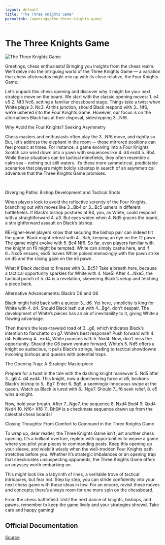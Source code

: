 ```yaml
---
layout: default
title: "The Three Knights Game"
permalink: /openings/the-three-knights-game/
---
```

# The Three Knights Game


![The Three Knights Game](/the-three-knights-game.png)


Greetings, chess enthusiasts! Bringing you insights from the chess realm. We’ll delve into the intriguing world of the Three Knights Game — a variation that chess aficionados might mix up with its close relative, the Four Knights Game.

Let’s unpack this chess opening and discover why it might be your next strategic move on the board. We start with the classic opening moves: 1. e4 e5 2. Nf3 Nc6, setting a familiar chessboard stage. Things take a twist when White plays 3. Nc3. At this junction, should Black respond with 3...Nf6, we’re ushered into the Four Knights Game. However, our focus is on the alternatives Black has at their disposal, sidestepping 3...Nf6.

Why Avoid the Four Knights? Seeking Asymmetry

Chess masters and enthusiasts often play the 3...Nf6 move, and rightly so. But, let’s address the elephant in the room — those mirrored positions can feel prosaic at times. For instance, a game evolving into a Four Knights Scotch can wind down into a yawn with sequences like 4. d4 exd4 5. Bb4. While these situations can be tactical minefields, they often resemble a calm sea – nothing but still waters. It’s these more symmetrical, predictable scenarios that players might boldly sidestep in search of an asymmetrical adventure that the Three Knights Game promises.

 

Diverging Paths: Bishop Development and Tactical Shots

When players look to avoid the reflective serenity of the Four Knights, branching out with moves like 3...Bb4 or 3...Bc5 ushers in different battlefields. If Black’s bishop postures at B4, you, as White, could respond with a straightforward 4. a3. But eyes widen when 4. Nd5 graces the board, a straightforward assault on Black’s bishop.

REHigher-level players know that securing the bishop pair can indeed tilt the game. Black might retreat with 4...Ba5, keeping an eye on the f2 pawn. The game might evolve with 5. Bc4 Nf6. So far, even players familiar with the knight on f6 might be tempted. White can simply castle here, and if 6...Nxd5 ensues, exd5 leaves White poised menacingly with the pawn strike on d5 and the slicing gaze on the e5 pawn.

What if Black decides to finesse with 3...Bc5? Take a breath here, because a tactical opportunity sparkles for White with 4. Nxe5! After 4...Nxe5, the tactical punch of 5. d4 is a revelation, skewering Black’s setup and fetching a piece back.

Alternative Advancements: Black’s D6 and G6

Black might hold back with a quieter 3...d6. Yet here, simplicity is king for White with 4. d4. Should Black lash out with 4...Bg4, don’t despair. The development of White’s pieces has an air of inevitability to it, giving White a flowing advantage.

Then there’s the less-traveled road of 3...g6, which indicates Black’s intention to fianchetto on g7. White’s best response? Push forward with 4. d4. Following 4...exd4, White pounces with 5. Nxd4. Now, don’t miss the opportunity. Should the G6 pawn venture forward, White’s 5. Nd5 offers a knight so audacious, it pulls Black’s strings, leading to tactical showdowns involving bishops and queens with potential traps.

The Opening Trap: A Strategic Masterpiece

Prepare for a twist in the tale with the dashing knight maneuver 5. Nd5 after 3...g6 4. d4 exd4. This knight, now a domineering force at d5, beckons Black’s bishop to 5...Bg7. Enter 6. Bg5, a seemingly innocuous swipe at the queen. Watch as Black is lured with 6...Nge7. Should 7...f6 seek relief, 8. e5 wins a knight.

Now, hold your breath. After 7...Nge7, the sequence 8. Nxd4 Bxd4 9. Qxd4 Nxd4 10. Nf6+ Kf8 11. Bh6# is a checkmate sequence drawn up from the celestial chess boards!

Closing Thoughts: From Comfort to Command in the Three Knights Game

To wrap up, dear reader, the Three Knights Game isn’t just another chess opening. It’s a brilliant overture, replete with opportunities to weave a game where you pilot your pieces to commanding posts. Keep this opening up your sleeve, and wield it wisely when the well-trodden Four Knights path stretches before you. Whether it’s strategic imbalances or an opening trap that checkmates unsuspecting opponents, the Three Knights Game offers an odyssey worth embarking on.

This might look like a labyrinth of lines, a veritable trove of tactical intricacies, but fear not. Step by step, you can stride confidently into your next chess game with these ideas in tow. For an encore, revisit these moves and concepts; there’s always room for one more spin on the chessboard.

From the chess battlefield. Until the next dance of knights, bishops, and pawns, remember to keep the game lively and your strategies shrewd. Take care and happy gaming!


## Official Documentation
[Source](https://www.thechesswebsite.com/the-three-knights-game/)

